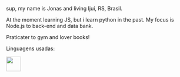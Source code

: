 sup, my name is Jonas and living Ijuí, RS, Brasil.


At the moment learning JS, but i learn python in the past.
My focus is Node.js to back-end and data bank.

Praticater to gym and lover books!



Linguagens usadas:

<img loading="lazy" src="https://cdn.jsdelivr.net/gh/devicons/devicon/icons/git/git-original.svg" width="40" height="40"/>
